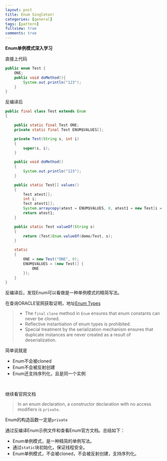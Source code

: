 ```yaml
---
layout: post
title: Enum Singleton!
categories: [general]
tags: [pattern]
fullview: true
comments: true
---
```


**Enum单例模式深入学习**  

直接上代码  

```java
public enum Test {	
	ONE;	
	public void doMethod(){
		System.out.println("123");
	}	
}
```

  

反编译后  

```java
public final class Test extends Enum
{

	public static final Test ONE;
	private static final Test ENUM$VALUES[];

	private Test(String s, int i)
	{
		super(s, i);
	}

	public void doMethod()
	{
		System.out.println("123");
	}

	public static Test[] values()
	{
		Test atest[];
		int i;
		Test atest1[];
		System.arraycopy(atest = ENUM$VALUES, 0, atest1 = new Test[i = atest.length], 0, i);
		return atest1;
	}

	public static Test valueOf(String s)
	{
		return (Test)Enum.valueOf(demo/Test, s);
	}

	static 
	{
		ONE = new Test("ONE", 0);
		ENUM$VALUES = (new Test[] {
			ONE
		});
	}
}
```



反编译后，发现Enum可以看做是一种单例模式的精简写法。  

在查询ORACLE官网获取证明，地址<a href="http://docs.oracle.com/javase/specs/jls/se8/html/jls-8.html#jls-8.9">Enum Types</a>  



> - The `final` `clone` method in `Enum` ensures that enum constants can never be cloned.
> - Reflective instantiation of enum types is prohibited.
> - Special treatment by the serialization mechanism ensures that duplicate instances are never created as a result of deserialization.

  

简单说就是  

- Enum不会被cloned
- Enum不会被反射创建
- Enum还支持序列化，且是同一个实例

​    

继续看官网文档  

> In an enum declaration, a constructor declaration with no access modifiers is `private`.  

  

Enum的构造函数一定是`private`   

通过反编译Enum示例文件和查看Enum官方文档。总结如下：  

- Enum单例模式，是一种精简的单例写法。
- 通过`static`块初始化，保证线程安全。
- Enum单例模式，不会被cloned，不会被反射创建，支持序列化。


